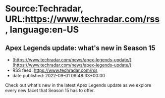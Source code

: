 # Source:Techradar, URL:https://www.techradar.com/rss, language:en-US

## Apex Legends update: what's new in Season 15
 - [https://www.techradar.com/news/apex-legends-update/](https://www.techradar.com/news/apex-legends-update/)
 - RSS feed: https://www.techradar.com/rss
 - date published: 2022-09-01 09:48:33+00:00

Check out what's new in the latest Apex Legends update as we explore every new facet that Season 15 has to offer.

